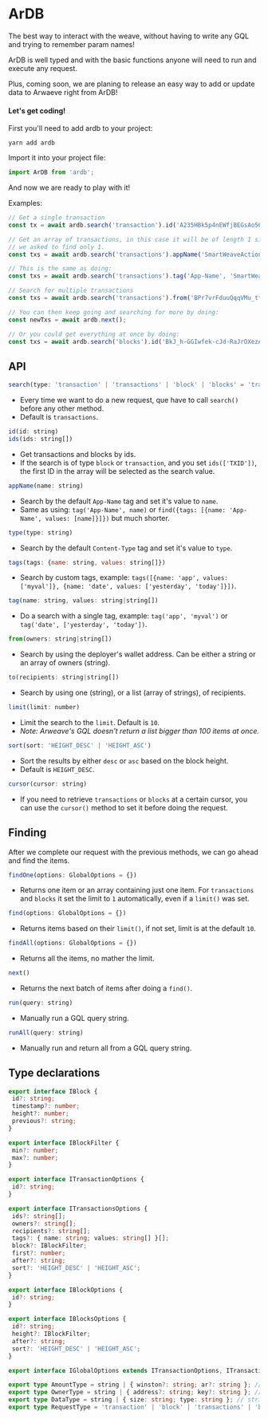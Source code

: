 # ArDB

The best way to interact with the weave, without having to write any GQL and trying to remember param names!

ArDB is well typed and with the basic functions anyone will need to run and execute any request.

Plus, coming soon, we are planing to release an easy way to add or update data to Arwaeve right from ArDB!

#### Let's get coding!
First you'll need to add ardb to your project:
```
yarn add ardb
```

Import it into your project file:
```js 
import ArDB from 'ardb';
```

And now we are ready to play with it!

Examples:

```js
// Get a single transaction
const tx = await ardb.search('transaction').id('A235HBk5p4nEWfjBEGsAo56kYsmq7mCCyc5UZq5sgjY').findOne();

// Get an array of transactions, in this case it will be of length 1 since
// we asked to find only 1.
const txs = await ardb.search('transactions').appName('SmartWeaveAction').findOne();

// This is the same as doing:
const txs = await ardb.search('transactions').tag('App-Name', 'SmartWeaveAction').limit(1).find();

// Search for multiple transactions
const txs = await ardb.search('transactions').from('BPr7vrFduuQqqVMu_tftxsScTKUq9ke0rx4q5C9ieQU').find();

// You can then keep going and searching for more by doing:
const newTxs = await ardb.next();

// Or you could get everything at once by doing:
const txs = await ardb.search('blocks').id('BkJ_h-GGIwfek-cJd-RaJrOXezAc0PmklItzzCLIF_aSk36FEjpOBuBDS27D2K_T').findAll();
```

## API
```js
search(type: 'transaction' | 'transactions' | 'block' | 'blocks' = 'transactions')
```
- Every time we want to do a new request, que have to call `search()` before any other method.
- Default is `transactions`.

```js
id(id: string)
ids(ids: string[])
```
- Get transactions and blocks by ids. 
- If the search is of type `block` or `transaction`, and you set `ids(['TXID'])`, the first ID in the array will be selected as the search value.

```js
appName(name: string)
```
- Search by the default `App-Name` tag and set it's value to `name`.
- Same as using: `tag('App-Name', name)` or `find({tags: [{name: 'App-Name', values: [name]}]})` but much shorter.

```js
type(type: string)
```
- Search by the default `Content-Type` tag and set it's value to `type`.

```js
tags(tags: {name: string, values: string[]})
```
- Search by custom tags, example: `tags([{name: 'app', values: ['myval']}, {name: 'date', values: ['yesterday', 'today']}])`.

```js
tag(name: string, values: string|string[])
```
- Do a search with a single tag, example: `tag('app', 'myval')` or `tag('date', ['yesterday', 'today'])`.

```js
from(owners: string|string[])
```
- Search by using the deployer's wallet address. Can be either a string or an array of owners (string).

```js
to(recipients: string|string[])
```
- Search by using one (string), or a list (array of strings), of recipients.

```js
limit(limit: number)
```
- Limit the search to the `limit`. Default is `10`.
- *Note: Arweave's GQL doesn't return a list bigger than 100 items at once.*

```js
sort(sort: 'HEIGHT_DESC' | 'HEIGHT_ASC')
```
- Sort the results by either `desc` or `asc` based on the block height.
- Default is `HEIGHT_DESC`.

```js
cursor(cursor: string)
```
- If you need to retrieve `transactions` or `blocks` at a certain cursor, you can use the `cursor()` method to set it before doing the request.

## Finding
After we complete our request with the previous methods, we can go ahead and find the items.

```js
findOne(options: GlobalOptions = {})
```
 - Returns one item or an array containing just one item. For `transactions` and `blocks` it set the limit to `1` automatically, even if a `limit()` was set.

 ```js
 find(options: GlobalOptions = {})
 ```
 - Returns items based on their `limit()`, if not set, limit is at the default `10`.

 ```js
 findAll(options: GlobalOptions = {})
 ```
 - Returns all the items, no mather the limit.

 ```js
 next()
 ```
 - Returns the next batch of items after doing a `find()`.

 ```js
 run(query: string)
 ```
 - Manually run a GQL query string.

 ```js
 runAll(query: string)
 ```
 - Manually run and return all from a GQL query string.

 ## Type declarations
 ```ts
 export interface IBlock {
  id?: string;
  timestamp?: number;
  height?: number;
  previous?: string;
}

export interface IBlockFilter {
  min?: number;
  max?: number;
}

export interface ITransactionOptions {
  id?: string;
}

export interface ITransactionsOptions {
  ids?: string[];
  owners?: string[];
  recipients?: string[];
  tags?: { name: string; values: string[] }[];
  block?: IBlockFilter;
  first?: number;
  after?: string;
  sort?: 'HEIGHT_DESC' | 'HEIGHT_ASC';
}

export interface IBlockOptions {
  id?: string;
}

export interface IBlocksOptions {
  id?: string;
  height?: IBlockFilter;
  after?: string;
  sort?: 'HEIGHT_DESC' | 'HEIGHT_ASC';
}

export interface IGlobalOptions extends ITransactionOptions, ITransactionsOptions, IBlockOptions, IBlocksOptions {}

export type AmountType = string | { winston?: string; ar?: string }; // string = ar
export type OwnerType = string | { address?: string; key?: string }; // string = address
export type DataType = string | { size: string; type: string }; // string = type
export type RequestType = 'transaction' | 'block' | 'transactions' | 'blocks';
```